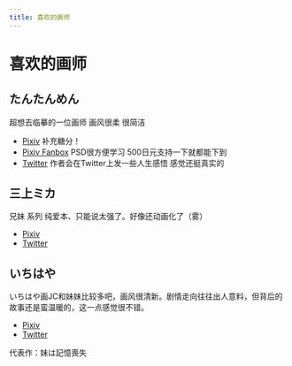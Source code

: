 ```yaml
---
title: 喜欢的画师
---
```


# 喜欢的画师

## たんたんめん

超想去临摹的一位画师 画风很柔 很简洁

- [Pixiv](https://www.pixiv.net/en/users/188106) 补充糖分！
- [Pixiv Fanbox](https://km170.fanbox.cc) PSD很方便学习 500日元支持一下就都能下到
- [Twitter](https://twitter.com/km170) 作者会在Twitter上发一些人生感悟 感觉还挺真实的

## 三上ミカ

兄妹 系列 纯爱本、只能说太强了。好像还动画化了（雾）

- [Pixiv](https://www.pixiv.net/en/users/854356)
- [Twitter](https://twitter.com/mika_mikami)

## いちはや

いちはや画JC和妹妹比较多吧，画风很清新。剧情走向往往出人意料，但背后的故事还是蛮温暖的，这一点感觉很不错。

- [Pixiv](https://www.pixiv.net/en/users/10704)
- [Twitter](https://twitter.com/188_sch)

代表作：妹は記憶喪失
